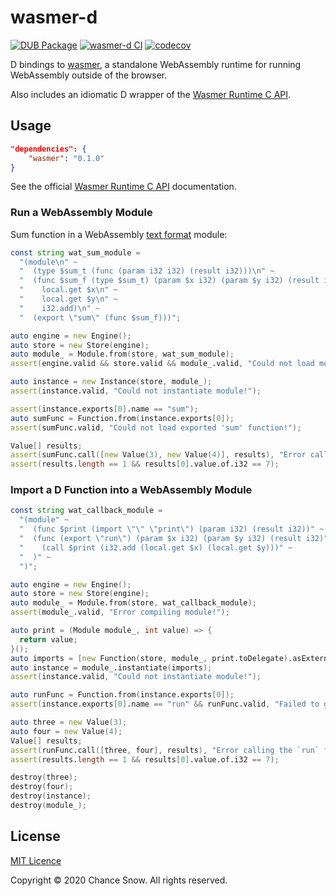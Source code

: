 # wasmer-d

[![DUB Package](https://img.shields.io/dub/v/wasmer.svg)](https://code.dlang.org/packages/wasmer)
[![wasmer-d CI](https://github.com/chances/wasmer-d/workflows/wasmer-d%20CI/badge.svg)](https://github.com/chances/wasmer-d/actions)
[![codecov](https://codecov.io/gh/chances/wasmer-d/branch/master/graph/badge.svg?token=U6BqigvJI6)](https://codecov.io/gh/chances/wasmer-d)

D bindings to [wasmer](https://wasmer.io/), a standalone WebAssembly runtime for running WebAssembly outside of the browser.

Also includes an idiomatic D wrapper of the [Wasmer Runtime C API](https://github.com/wasmerio/wasmer/tree/master/lib/c-api#readme).

## Usage

```json
"dependencies": {
    "wasmer": "0.1.0"
}
```

See the official [Wasmer Runtime C API](https://github.com/wasmerio/wasmer/tree/master/lib/c-api#readme) documentation.

### Run a WebAssembly Module

Sum function in a WebAssembly [text format](https://webassembly.github.io/spec/core/text/index.html) module:

```d
const string wat_sum_module =
  "(module\n" ~
  "  (type $sum_t (func (param i32 i32) (result i32)))\n" ~
  "  (func $sum_f (type $sum_t) (param $x i32) (param $y i32) (result i32)\n" ~
  "    local.get $x\n" ~
  "    local.get $y\n" ~
  "    i32.add)\n" ~
  "  (export \"sum\" (func $sum_f)))";

auto engine = new Engine();
auto store = new Store(engine);
auto module_ = Module.from(store, wat_sum_module);
assert(engine.valid && store.valid && module_.valid, "Could not load module!");

auto instance = new Instance(store, module_);
assert(instance.valid, "Could not instantiate module!");

assert(instance.exports[0].name == "sum");
auto sumFunc = Function.from(instance.exports[0]);
assert(sumFunc.valid, "Could not load exported 'sum' function!");

Value[] results;
assert(sumFunc.call([new Value(3), new Value(4)], results), "Error calling the `sum` function!");
assert(results.length == 1 && results[0].value.of.i32 == 7);
```

### Import a D Function into a WebAssembly Module

```d
const string wat_callback_module =
  "(module" ~
  "  (func $print (import \"\" \"print\") (param i32) (result i32))" ~
  "  (func (export \"run\") (param $x i32) (param $y i32) (result i32)" ~
  "    (call $print (i32.add (local.get $x) (local.get $y)))" ~
  "  )" ~
  ")";

auto engine = new Engine();
auto store = new Store(engine);
auto module_ = Module.from(store, wat_callback_module);
assert(module_.valid, "Error compiling module!");

auto print = (Module module_, int value) => {
  return value;
}();
auto imports = [new Function(store, module_, print.toDelegate).asExtern];
auto instance = module_.instantiate(imports);
assert(instance.valid, "Could not instantiate module!");

auto runFunc = Function.from(instance.exports[0]);
assert(instance.exports[0].name == "run" && runFunc.valid, "Failed to get the `run` function!");

auto three = new Value(3);
auto four = new Value(4);
Value[] results;
assert(runFunc.call([three, four], results), "Error calling the `run` function!");
assert(results.length == 1 && results[0].value.of.i32 == 7);

destroy(three);
destroy(four);
destroy(instance);
destroy(module_);
```

## License

[MIT Licence](https://opensource.org/licenses/MIT)

Copyright &copy; 2020 Chance Snow. All rights reserved.
